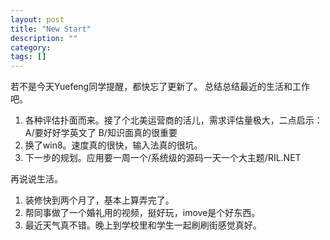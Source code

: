 ```yaml
---
layout: post
title: "New Start"
description: ""
category: 
tags: []
---
```


若不是今天Yuefeng同学提醒，都快忘了更新了。
总结总结最近的生活和工作吧。

1. 各种评估扑面而来。接了个北美运营商的活儿，需求评估量极大，二点启示：A/要好好学英文了 B/知识面真的很重要
2. 换了win8。速度真的很快，输入法真的很坑。
3. 下一步的规划。应用要一周一个/系统级的源码一天一个大主题/RIL.NET


再说说生活。

1. 装修快到两个月了，基本上算弄完了。
2. 帮同事做了一个婚礼用的视频，挺好玩，imove是个好东西。
3. 最近天气真不错。晚上到学校里和学生一起刷刷街感觉真好。
